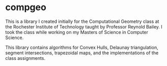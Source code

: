 # compgeo
This is a library I created initially for the Computational Geometry class at the Rochester Institute of Technology taught by Professor Reynold Bailey. I took the class while working on my Masters of Science in Computer Science.

This library contains algorithms for Convex Hulls, Delaunay triangulation, segment intersections, trapezoidal maps, and the implementations of the class assignments.

